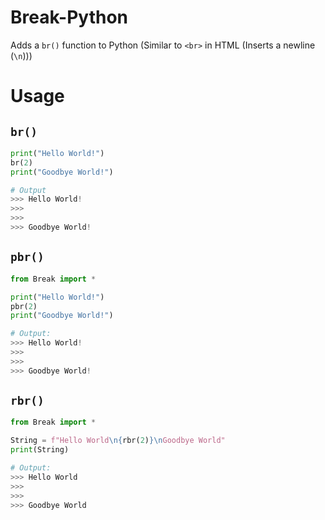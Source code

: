 # Break-Python
Adds a ```br()``` function to Python (Similar to ```<br>``` in HTML (Inserts a newline (```\n```)))

# Usage
## ```br()```
```python
print("Hello World!")
br(2)
print("Goodbye World!")

# Output
>>> Hello World!
>>> 
>>> 
>>> Goodbye World!
```

## ```pbr()```
```python
from Break import *

print("Hello World!")
pbr(2)
print("Goodbye World!")

# Output:
>>> Hello World!
>>> 
>>> 
>>> Goodbye World!

```

## ```rbr()```
```python
from Break import *

String = f"Hello World\n{rbr(2)}\nGoodbye World"
print(String)

# Output:
>>> Hello World  
>>> 
>>> 
>>> Goodbye World
```
